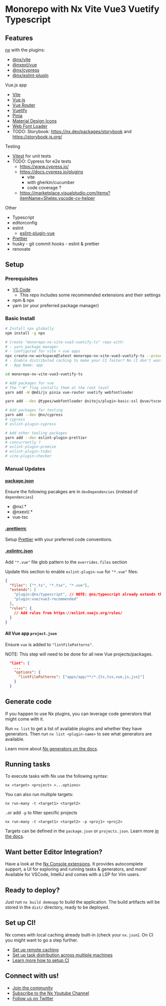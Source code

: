 # Monorepo with Nx Vite Vue3 Vuetify Typescript

## Features

[nx](https://nx.dev/) with the plugins:

- [@nx/vite](https://nx.dev/packages/vite)
- [@nxext/vue](https://nxext.dev/docs/vue/installation.html)
- [@nx/cypress](https://nx.dev/packages/cypress)
- [@nx/eslint-plugin](https://nx.dev/packages/eslint-plugin)

Vue.js app

- [Vite](https://vitejs.dev/)
- [Vue.js](https://vuejs.org/)
- [Vue Router](https://router.vuejs.org/)
- [Vuetify](https://vuetifyjs.com/en/)
- [Pinia](https://pinia.vuejs.org/)
- [Material Design Icons](https://pictogrammers.com/library/mdi/)
- [Web Font Loader](https://www.npmjs.com/package/webfontloader)
- TODO: Storybook: https://nx.dev/packages/storybook and https://storybook.js.org/

Testing

- [Vitest](https://vitest.dev/) for unit tests
- TODO: Cypress for e2e tests
  - https://www.cypress.io/
  - https://docs.cypress.io/plugins
    - vite
    - with gherkin/cucumber
    - code coverage ?
  - https://marketplace.visualstudio.com/items?itemName=Shelex.vscode-cy-helper

Other

- Typescript
- editorconfig
- eslint
  - [eslint-plugin-vue](https://eslint.vuejs.org/)
- [Prettier](https://prettier.io/)
- husky - git commit hooks - eslint & prettier
- renovate

## Setup

### Prerequisites

- [VS Code](https://code.visualstudio.com/)
  - This repo includes some recommended extensions and their settings
- npm & npx
- yarn (or your preferred package manager)

### Basic Install

```bash
# Install npx globally
npm install -g npx

# Create "monorepo-nx-vite-vue3-vuetify-ts" repo with:
# - yarn package manager
# - configured for vite + vue apps
npx create-nx-workspace@latest monorepo-nx-vite-vue3-vuetify-ts --preset=@nxext/vue --pm yarn
# - Enable distributed caching to make your CI faster? No (I don't want to use https://nx.app/)
# - App Name: app

cd monorepo-nx-vite-vue3-vuetify-ts

# Add packages for vue
# The "-W" flag installs them at the root level
yarn add -W @mdi/js pinia vue-router vuetify webfontloader

yarn add --dev @types/webfontloader @vitejs/plugin-basic-ssl @vue/tsconfig eslint-plugin-vue eslint-plugin-vuetify sass vite-plugin-vuetify

# Add packages for testing
yarn add --dev @nx/cypress
# cypress
# eslint-plugin-cypress

# Add other tooling packages
yarn add --dev eslint-plugin-prettier
# concurrently ?
# eslint-plugin-promise
# eslint-plugin-tsdoc
# vite-plugin-checker
```

### Manual Updates

#### [package.json](./package.json)

Ensure the following pacakges are in `devDependencies` (instead of `dependencies`)

- @nx/.\*
- @nxext/.\*
- vue-tsc

#### [.prettierrc](./.prettierrc)

Setup [Prettier](https://prettier.io) with your preferred code conventions.

#### [.eslintrc.json](./.eslintrc.json)

Add `"*.vue"` file glob pattern to the `overrides.files` section

Update this section to enable `eslint-plugin-vue` for `"*.vue"` files:

```json
{
  "files": ["*.ts", "*.tsx", "*.vue"],
  "extends": [
    "plugin:@nx/typescript", // NOTE: @nx/typescript already extends the usual eslint + typescript and prettier plugins
    "plugin:vue/vue3-recommended"
  ],
  "rules": {
    // Add rules from https://eslint.vuejs.org/rules/
  }
}
```

#### All Vue app `project.json`

Ensure `vue` is added to `"lintFilePatterns"`.

NOTE: This step will need to be done for all new Vue projects/packages.

```json
  "lint": {
    ...
    "options": {
      "lintFilePatterns": ["apps/app/**/*.{ts,tsx,vue,js,jsx}"]
    }
  }
```

## Generate code

If you happen to use Nx plugins, you can leverage code generators that might come with it.

Run `nx list` to get a list of available plugins and whether they have generators. Then run `nx list <plugin-name>` to see what generators are available.

Learn more about [Nx generators on the docs](https://nx.dev/plugin-features/use-code-generators).

## Running tasks

To execute tasks with Nx use the following syntax:

```
nx <target> <project> <...options>
```

You can also run multiple targets:

```
nx run-many -t <target1> <target2>
```

..or add `-p` to filter specific projects

```
nx run-many -t <target1> <target2> -p <proj1> <proj2>
```

Targets can be defined in the `package.json` or `projects.json`. Learn more [in the docs](https://nx.dev/core-features/run-tasks).

## Want better Editor Integration?

Have a look at the [Nx Console extensions](https://nx.dev/nx-console). It provides autocomplete support, a UI for exploring and running tasks & generators, and more! Available for VSCode, IntelliJ and comes with a LSP for Vim users.

## Ready to deploy?

Just run `nx build demoapp` to build the application. The build artifacts will be stored in the `dist/` directory, ready to be deployed.

## Set up CI!

Nx comes with local caching already built-in (check your `nx.json`). On CI you might want to go a step further.

- [Set up remote caching](https://nx.dev/core-features/share-your-cache)
- [Set up task distribution across multiple machines](https://nx.dev/core-features/distribute-task-execution)
- [Learn more how to setup CI](https://nx.dev/recipes/ci)

## Connect with us!

- [Join the community](https://nx.dev/community)
- [Subscribe to the Nx Youtube Channel](https://www.youtube.com/@nxdevtools)
- [Follow us on Twitter](https://twitter.com/nxdevtools)

